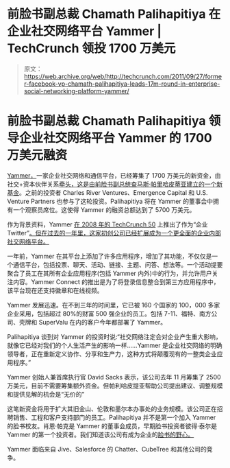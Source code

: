 # 前脸书副总裁 Chamath Palihapitiya 在企业社交网络平台 Yammer | TechCrunch 领投 1700 万美元

> 原文：<https://web.archive.org/web/http://techcrunch.com/2011/09/27/former-facebook-vp-chamath-palihapitiya-leads-17m-round-in-enterprise-social-networking-platform-yammer/>

# 前脸书副总裁 Chamath Palihapitiya 领导企业社交网络平台 Yammer 的 1700 万美元融资

[Yammer，](https://web.archive.org/web/20230307231408/http://www.crunchbase.com/company/yammer)一家企业社交网络和通信平台，已经筹集了 1700 万美元的新资金，由社交+资本伙伴关系[牵头，这是由前脸书副总统](https://web.archive.org/web/20230307231408/https://techcrunch.com/2011/06/03/facebook-vp-chamath-venture-socialcapital/)[查马斯·帕里哈皮蒂亚建立的一个新基金](https://web.archive.org/web/20230307231408/http://www.crunchbase.com/person/chamath-palihapitiya)。之前的投资者 Charles River Ventures、Emergence Capital 和 U.S. Venture Partners 也参与了这轮投资。Palihapitiya 将在 Yammer 的董事会中拥有一个观察员席位。这使得 Yammer 的融资总额达到了 5700 万美元。

作为背景资料，Yammer [在 2008 年的 TechCrunch 50](https://web.archive.org/web/20230307231408/https://techcrunch.com/2008/09/08/yammer-launches-at-tc50-twitter-for-companies/) 上推出了作为“企业 Twitter”[。但在过去的一年里，这家初创公司已经扩展成为一个更全面的企业内部社交网络平台。](https://web.archive.org/web/20230307231408/https://techcrunch.com/2008/09/10/yammer-takes-techcrunch50s-top-prize/)

一年前，Yammer 在其平台上添加了许多应用程序，增加了其功能，不仅仅是一个通信平台，包括投票、聊天、活动、链接、主题、问答、想法等。一个活动提要聚合了员工在其所有企业应用程序(包括 Yammer 内外)中的行为，并允许用户关注内容。Yammer Connect 的推出是为了将登录信息整合到第三方应用程序中，该平台现在还支持徽章和在线视频。

Yammer 发展迅速。在不到三年的时间里，它已被 160 个国家的 100，000 多家企业采用，包括超过 80%的财富 500 强企业的员工。包括 7-11、福特、南方公司、壳牌和 SuperValu 在内的客户今年都部署了 Yammer。

Palihapitiya 谈到对 Yammer 的投资时说:“社交网络注定会对企业产生重大影响，就像它已经对我们的个人生活产生的影响一样……Yammer 是企业社交网络的明确领导者，正在重新定义协作、分享和生产力，这种方式将颠覆现有的一整类企业应用程序。”

Yammer 创始人兼首席执行官 David Sacks 表示，该公司去年 11 月筹集了 2500 万美元，目前不需要筹集额外资金。但帕利哈皮提亚帮助公司提出建议、调整规模和提供见解的机会是“无价的”

这笔新资金将用于扩大其旧金山、伦敦和墨尔本办事处的业务规模。该公司正在招聘销售、工程和客户支持部门的员工。Palihapitiya 并不是第一个加入 Yammer 的脸书校友。肖恩·帕克是 Yammer 的董事会成员，早期脸书投资者彼得·泰尔是 Yammer 的第一个投资者。我们知道该公司有成为企业的[脸书的野心。](https://web.archive.org/web/20230307231408/https://techcrunch.com/2010/09/02/yammer-2-0-to-launch-as-a-powerful-full-fledged-social-network-for-the-enterprise/)

Yammer 面临来自 Jive、Salesforce 的 Chatter、CubeTree 和其他公司的竞争。